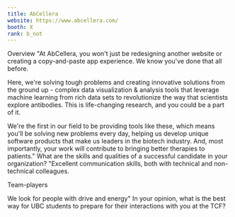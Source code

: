 ```yaml
---
title: AbCellera
website: https://www.abcellera.com/
booth: X
rank: b_not
---
```

Overview
"At AbCellera, you won't just be redesigning another website or creating a copy-and-paste app experience. We know you've done that all before.

Here, we're solving tough problems and creating innovative solutions from the ground up - complex data visualization & analysis tools that leverage machine learning from rich data sets to revolutionize the way that scientists explore antibodies. This is life-changing research, and you could be a part of it.

We're the first in our field to be providing tools like these, which means you'll be solving new problems every day, helping us develop unique software products that make us leaders in the biotech industry. And, most importantly, your work will contribute to bringing better therapies to patients."
What are the skills and qualities of a successful candidate in your organization?
"Excellent communication skills, both with technical and non-technical colleagues.

Team-players

We look for people with drive and energy"
In your opinion, what is the best way for UBC students to prepare for their interactions with you at the TCF?

